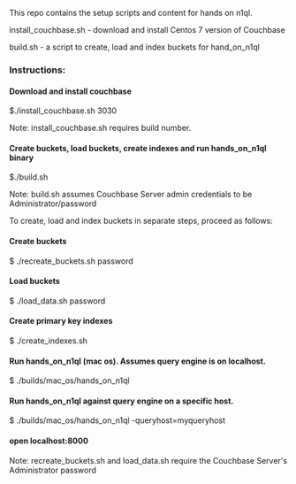 This repo contains the setup scripts and content for hands on n1ql.

install_couchbase.sh - download and install Centos 7 version of Couchbase 

build.sh - a script to create, load and index buckets for hand_on_n1ql

### Instructions:

#### Download and install couchbase 

$./install_couchbase.sh 3030

Note: install_couchbase.sh requires build number.

#### Create buckets, load buckets, create indexes and run hands_on_n1ql binary

$./build.sh

Note: build.sh assumes Couchbase Server admin credentials to be Administrator/password

To create, load and index buckets in separate steps, proceed as follows:

#### Create buckets 
$ ./recreate_buckets.sh password

#### Load buckets 
$ ./load_data.sh password

#### Create primary key indexes
$ ./create_indexes.sh

#### Run hands_on_n1ql (mac os). Assumes query engine is on localhost.
$ ./builds/mac_os/hands_on_n1ql 

#### Run hands_on_n1ql against query engine on a specific host.
$ ./builds/mac_os/hands_on_n1ql  -queryhost=myqueryhost

#### open localhost:8000

Note: recreate_buckets.sh and load_data.sh require the Couchbase Server's Administrator password

